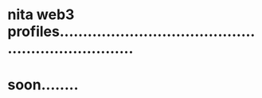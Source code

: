 # nita web3 profiles.....................................................................
# soon........
